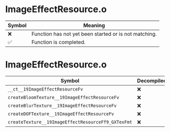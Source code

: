 # ImageEffectResource.o
| Symbol | Meaning 
| ------------- | ------------- 
| :x: | Function has not yet been started or is not matching. 
| :white_check_mark: | Function is completed. 


# ImageEffectResource.o
| Symbol | Decompiled? |
| ------------- | ------------- |
| `__ct__19ImageEffectResourceFv` | :x: |
| `createBloomTexture__19ImageEffectResourceFv` | :x: |
| `createBlurTexture__19ImageEffectResourceFv` | :x: |
| `createDOFTexture__19ImageEffectResourceFv` | :x: |
| `createTexture__19ImageEffectResourceFf9_GXTexFmt` | :x: |
